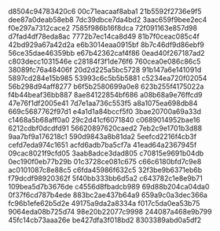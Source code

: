 d8504c94783420c6
00c71eacaaf8aba1
21b5592f2736e9f5
dee87a0deab58eb8
7dc39dbce7da4bd2
3aac659f9bee2ec4
f0e297a7312cace2
7585f986b16f8dca
72f091163e857d98
d7fad4df78eda8ac
7772b7ec14ca8d49
81b7f0ceac085c4f
42bd929a67a42d2a
e6b3014eaa0915bf
8b7c46df9d86ebf9
56ce35dae46359bb
e67b42362caf4f86
0ead40f267187ad2
c803decc1031546e
c28184f3f1de76f6
760cea0e086c86c5
38089fc76a48406f
20d2d225a5bc5728
91b147a6e141091d
5897cd284e15b985
53993c6c5b5b5881
c5234ea720f02054
56b298d94aff8277
b6f5b2580699a0e8
623b255f4175022a
f4b44beaf36bb887
8ae84122854bf686
a08b68a9e76ffcd9
47e76f1df2005e41
7d7e1aa736c553f5
a8a1075ea698db84
669c5687762f97d1
e4a1d1a84bccf5f0
3bae20700a69a33d
c1468a5b68aff0a0
29c2d41cf6071840
c0689014952bae16
6212cdbf0dcdfd91
56620897620caed2
7eb2c9e1701b3d88
9aa7bf9a176218c1
590d9843a8b81da2
5eefcd2216f4cb3f
cefd7eda974c1651
acfd6adb7ba5cf7a
41ead64a2367945f
09cac8021f9cfd05
3aab8adce3dad805
c70815e9691b04db
0ec190f0eb77b29b
01c3728ce081c675
c66c6180bfd7c9e8
ac0101087c8e88c5
c6fda45986f632c5
32f3be9b6371eb6b
f79dcdf98920362f
5f40bb333bb6d5a2
c643782c1e8e9b71
109bea5d7b3676de
c4556d8fbadcb989
69d88b204ca04da0
0f37f6cd787b4ede
883bc2ae437b64a9
659a9c0a3dec366a
fc96b1efe62b5d2e
49175a9da2a8334a
f017c5da0ea53b75
9064eda08b725d74
98e20b22077c9998
244087a468e9b799
45fc14cb73aaa26e
be427dfa3f018bd2
8303389abd0a5df2
